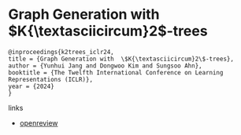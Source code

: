 # Graph Generation with  \$K{\textasciicircum}2\$-trees

```
@inproceedings{k2trees_iclr24,
title = {Graph Generation with  \$K{\textasciicircum}2\$-trees},
author = {Yunhui Jang and Dongwoo Kim and Sungsoo Ahn},
booktitle = {The Twelfth International Conference on Learning Representations (ICLR)},
year = {2024}
}
```

links
- [openreview](https://openreview.net/forum?id=RIEW6M9YoV)
